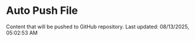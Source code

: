 # Auto Push File

Content that will be pushed to GitHub repository.
Last updated: 08/13/2025, 05:02:53 AM